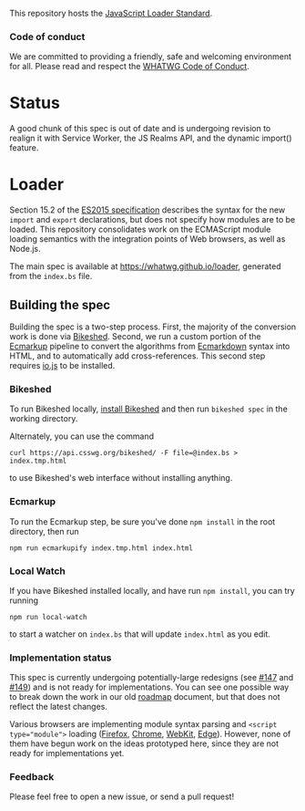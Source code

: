 This repository hosts the [JavaScript Loader Standard](http://whatwg.github.io/loader).

### Code of conduct

We are committed to providing a friendly, safe and welcoming environment for all. Please read and
respect the [WHATWG Code of Conduct](https://whatwg.org/code-of-conduct).

# Status

A good chunk of this spec is out of date and is undergoing revision to realign it with Service Worker, the JS Realms API, and the dynamic import() feature.

# Loader

Section 15.2 of the [ES2015 specification](http://www.ecma-international.org/ecma-262/6.0/) describes the syntax for the new `import` and `export` declarations, but does not specify how modules are to be loaded. This repository consolidates work on the ECMAScript module loading semantics with the integration points of Web browsers, as well as Node.js.

The main spec is available at https://whatwg.github.io/loader, generated from the `index.bs` file.

## Building the spec

Building the spec is a two-step process. First, the majority of the conversion work is done via [Bikeshed](https://github.com/tabatkins/bikeshed). Second, we run a custom portion of the [Ecmarkup](https://github.com/bterlson/ecmarkup) pipeline to convert the algorithms from [Ecmarkdown](https://github.com/domenic/ecmarkdown) syntax into HTML, and to automatically add cross-references. This second step requires [io.js](https://iojs.org/) to be installed.

### Bikeshed

To run Bikeshed locally, [install Bikeshed](https://github.com/tabatkins/bikeshed/blob/master/docs/quick-start.md) and then run `bikeshed spec` in the working directory.

Alternately, you can use the command

```
curl https://api.csswg.org/bikeshed/ -F file=@index.bs > index.tmp.html
```

to use Bikeshed's web interface without installing anything.

### Ecmarkup

To run the Ecmarkup step, be sure you've done `npm install` in the root directory, then run

```
npm run ecmarkupify index.tmp.html index.html
```

### Local Watch

If you have Bikeshed installed locally, and have run `npm install`, you can try running

```
npm run local-watch
```

to start a watcher on `index.bs` that will update `index.html` as you edit.

### Implementation status

This spec is currently undergoing potentially-large redesigns (see [#147](https://github.com/whatwg/loader/issues/147) and [#149](https://github.com/whatwg/loader/issues/149)) and is not ready for implementations. You can see one possible way to break down the work in our old [roadmap](https://github.com/whatwg/loader/blob/master/roadmap.md) document, but that does not reflect the latest changes.

Various browsers are implementing module syntax parsing and `<script type="module">` loading ([Firefox](https://bugzilla.mozilla.org/show_bug.cgi?id=568953), [Chrome](https://code.google.com/p/v8/issues/detail?id=1569), [WebKit](https://bugs.webkit.org/show_bug.cgi?id=147340), [Edge](https://blogs.windows.com/msedgedev/2016/05/17/es6-modules-and-beyond/)). However, none of them have begun work on the ideas prototyped here, since they are not ready for implementations yet.

### Feedback

Please feel free to open a new issue, or send a pull request!
